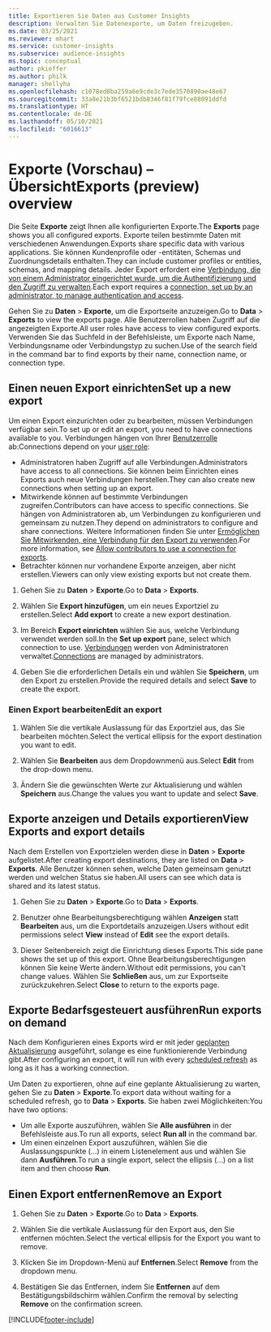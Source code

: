 ```yaml
---
title: Exportieren Sie Daten aus Customer Insights
description: Verwalten Sie Datenexporte, um Daten freizugeben.
ms.date: 03/25/2021
ms.reviewer: mhart
ms.service: customer-insights
ms.subservice: audience-insights
ms.topic: conceptual
author: pkieffer
ms.author: philk
manager: shellyha
ms.openlocfilehash: c1078ed0ba259a6e9cde3c7ede3570890ae48e67
ms.sourcegitcommit: 33a8e21b3bf6521bdb8346f81f79fce88091ddfd
ms.translationtype: HT
ms.contentlocale: de-DE
ms.lasthandoff: 05/10/2021
ms.locfileid: "6016613"
---
```

# <a name="exports-preview-overview"></a><span data-ttu-id="58a67-103">Exporte (Vorschau) – Übersicht</span><span class="sxs-lookup"><span data-stu-id="58a67-103">Exports (preview) overview</span></span>

<span data-ttu-id="58a67-104">Die Seite **Exporte** zeigt Ihnen alle konfigurierten Exporte.</span><span class="sxs-lookup"><span data-stu-id="58a67-104">The **Exports** page shows you all configured exports.</span></span> <span data-ttu-id="58a67-105">Exporte teilen bestimmte Daten mit verschiedenen Anwendungen.</span><span class="sxs-lookup"><span data-stu-id="58a67-105">Exports share specific data with various applications.</span></span> <span data-ttu-id="58a67-106">Sie können Kundenprofile oder -entitäten, Schemas und Zuordnungsdetails enthalten.</span><span class="sxs-lookup"><span data-stu-id="58a67-106">They can include customer profiles or entities, schemas, and mapping details.</span></span> <span data-ttu-id="58a67-107">Jeder Export erfordert eine [Verbindung, die von einem Administrator eingerichtet wurde, um die Authentifizierung und den Zugriff zu verwalten](connections.md).</span><span class="sxs-lookup"><span data-stu-id="58a67-107">Each export requires a [connection, set up by an administrator, to manage authentication and access](connections.md).</span></span>

<span data-ttu-id="58a67-108">Gehen Sie zu **Daten** > **Exporte**, um die Exportseite anzuzeigen.</span><span class="sxs-lookup"><span data-stu-id="58a67-108">Go to **Data** > **Exports** to view the exports page.</span></span> <span data-ttu-id="58a67-109">Alle Benutzerrollen haben Zugriff auf die angezeigten Exporte.</span><span class="sxs-lookup"><span data-stu-id="58a67-109">All user roles have access to view configured exports.</span></span> <span data-ttu-id="58a67-110">Verwenden Sie das Suchfeld in der Befehlsleiste, um Exporte nach Name, Verbindungsname oder Verbindungstyp zu suchen.</span><span class="sxs-lookup"><span data-stu-id="58a67-110">Use of the search field in the command bar to find exports by their name, connection name, or connection type.</span></span>

## <a name="set-up-a-new-export"></a><span data-ttu-id="58a67-111">Einen neuen Export einrichten</span><span class="sxs-lookup"><span data-stu-id="58a67-111">Set up a new export</span></span>

<span data-ttu-id="58a67-112">Um einen Export einzurichten oder zu bearbeiten, müssen Verbindungen verfügbar sein.</span><span class="sxs-lookup"><span data-stu-id="58a67-112">To set up or edit an export, you need to have connections available to you.</span></span> <span data-ttu-id="58a67-113">Verbindungen hängen von Ihrer [Benutzerrolle](permissions.md) ab:</span><span class="sxs-lookup"><span data-stu-id="58a67-113">Connections depend on your [user role](permissions.md):</span></span>
- <span data-ttu-id="58a67-114">Administratoren haben Zugriff auf alle Verbindungen.</span><span class="sxs-lookup"><span data-stu-id="58a67-114">Administrators have access to all connections.</span></span> <span data-ttu-id="58a67-115">Sie können beim Einrichten eines Exports auch neue Verbindungen herstellen.</span><span class="sxs-lookup"><span data-stu-id="58a67-115">They can also create new connections when setting up an export.</span></span>
- <span data-ttu-id="58a67-116">Mitwirkende können auf bestimmte Verbindungen zugreifen.</span><span class="sxs-lookup"><span data-stu-id="58a67-116">Contributors can have access to specific connections.</span></span> <span data-ttu-id="58a67-117">Sie hängen von Administratoren ab, um Verbindungen zu konfigurieren und gemeinsam zu nutzen.</span><span class="sxs-lookup"><span data-stu-id="58a67-117">They depend on administrators to configure and share connections.</span></span> <span data-ttu-id="58a67-118">Weitere Informationen finden Sie unter [Ermöglichen Sie Mitwirkenden, eine Verbindung für den Export zu verwenden](connections.md#allow-contributors-to-use-a-connection-for-exports).</span><span class="sxs-lookup"><span data-stu-id="58a67-118">For more information, see [Allow contributors to use a connection for exports](connections.md#allow-contributors-to-use-a-connection-for-exports).</span></span>
- <span data-ttu-id="58a67-119">Betrachter können nur vorhandene Exporte anzeigen, aber nicht erstellen.</span><span class="sxs-lookup"><span data-stu-id="58a67-119">Viewers can only view existing exports but not create them.</span></span>

1. <span data-ttu-id="58a67-120">Gehen Sie zu **Daten** > **Exporte**.</span><span class="sxs-lookup"><span data-stu-id="58a67-120">Go to **Data** > **Exports**.</span></span>

1. <span data-ttu-id="58a67-121">Wählen Sie **Export hinzufügen**, um ein neues Exportziel zu erstellen.</span><span class="sxs-lookup"><span data-stu-id="58a67-121">Select **Add export** to create a new export destination.</span></span>

1. <span data-ttu-id="58a67-122">Im Bereich **Export einrichten** wählen Sie aus, welche Verbindung verwendet werden soll.</span><span class="sxs-lookup"><span data-stu-id="58a67-122">In the **Set up export** pane, select which connection to use.</span></span> <span data-ttu-id="58a67-123">[Verbindungen](connections.md) werden von Administratoren verwaltet.</span><span class="sxs-lookup"><span data-stu-id="58a67-123">[Connections](connections.md) are managed by administrators.</span></span> 

1. <span data-ttu-id="58a67-124">Geben Sie die erforderlichen Details ein und wählen Sie **Speichern**, um den Export zu erstellen.</span><span class="sxs-lookup"><span data-stu-id="58a67-124">Provide the required details and select **Save** to create the export.</span></span>

### <a name="edit-an-export"></a><span data-ttu-id="58a67-125">Einen Export bearbeiten</span><span class="sxs-lookup"><span data-stu-id="58a67-125">Edit an export</span></span>

1. <span data-ttu-id="58a67-126">Wählen Sie die vertikale Auslassung für das Exportziel aus, das Sie bearbeiten möchten.</span><span class="sxs-lookup"><span data-stu-id="58a67-126">Select the vertical ellipsis for the export destination you want to edit.</span></span>

1. <span data-ttu-id="58a67-127">Wählen Sie **Bearbeiten** aus dem Dropdownmenü aus.</span><span class="sxs-lookup"><span data-stu-id="58a67-127">Select **Edit** from the drop-down menu.</span></span>

1. <span data-ttu-id="58a67-128">Ändern Sie die gewünschten Werte zur Aktualisierung und wählen **Speichern** aus.</span><span class="sxs-lookup"><span data-stu-id="58a67-128">Change the values you want to update and select **Save**.</span></span>

## <a name="view-exports-and-export-details"></a><span data-ttu-id="58a67-129">Exporte anzeigen und Details exportieren</span><span class="sxs-lookup"><span data-stu-id="58a67-129">View Exports and export details</span></span>

<span data-ttu-id="58a67-130">Nach dem Erstellen von Exportzielen werden diese in **Daten** > **Exporte** aufgelistet.</span><span class="sxs-lookup"><span data-stu-id="58a67-130">After creating export destinations, they are listed on **Data** > **Exports**.</span></span> <span data-ttu-id="58a67-131">Alle Benutzer können sehen, welche Daten gemeinsam genutzt werden und welchen Status sie haben.</span><span class="sxs-lookup"><span data-stu-id="58a67-131">All users can see which data is shared and its latest status.</span></span>

1. <span data-ttu-id="58a67-132">Gehen Sie zu **Daten** > **Exporte**.</span><span class="sxs-lookup"><span data-stu-id="58a67-132">Go to **Data** > **Exports**.</span></span>

1. <span data-ttu-id="58a67-133">Benutzer ohne Bearbeitungsberechtigung wählen **Anzeigen** statt **Bearbeiten** aus, um die Exportdetails anzuzeigen.</span><span class="sxs-lookup"><span data-stu-id="58a67-133">Users without edit permissions select **View** instead of **Edit** see the export details.</span></span>

1. <span data-ttu-id="58a67-134">Dieser Seitenbereich zeigt die Einrichtung dieses Exports.</span><span class="sxs-lookup"><span data-stu-id="58a67-134">This side pane shows the set up of this export.</span></span> <span data-ttu-id="58a67-135">Ohne Bearbeitungsberechtigungen können Sie keine Werte ändern.</span><span class="sxs-lookup"><span data-stu-id="58a67-135">Without edit permissions, you can't change values.</span></span> <span data-ttu-id="58a67-136">Wählen Sie **Schließen** aus, um zur Exportseite zurückzukehren.</span><span class="sxs-lookup"><span data-stu-id="58a67-136">Select **Close** to return to the exports page.</span></span>

## <a name="run-exports-on-demand"></a><span data-ttu-id="58a67-137">Exporte Bedarfsgesteuert ausführen</span><span class="sxs-lookup"><span data-stu-id="58a67-137">Run exports on demand</span></span>

<span data-ttu-id="58a67-138">Nach dem Konfigurieren eines Exports wird er mit jeder [geplanten Aktualisierung](system.md#schedule-tab) ausgeführt, solange es eine funktionierende Verbindung gibt.</span><span class="sxs-lookup"><span data-stu-id="58a67-138">After configuring an export, it will run with every [scheduled refresh](system.md#schedule-tab) as long as it has a working connection.</span></span>

<span data-ttu-id="58a67-139">Um Daten zu exportieren, ohne auf eine geplante Aktualisierung zu warten, gehen Sie zu **Daten** > **Exporte**.</span><span class="sxs-lookup"><span data-stu-id="58a67-139">To export data without waiting for a scheduled refresh, go to **Data** > **Exports**.</span></span> <span data-ttu-id="58a67-140">Sie haben zwei Möglichkeiten:</span><span class="sxs-lookup"><span data-stu-id="58a67-140">You have two options:</span></span>

- <span data-ttu-id="58a67-141">Um alle Exporte auszuführen, wählen Sie **Alle ausführen** in der Befehlsleiste aus.</span><span class="sxs-lookup"><span data-stu-id="58a67-141">To run all exports, select **Run all** in the command bar.</span></span> 
- <span data-ttu-id="58a67-142">Um einen einzelnen Export auszuführen, wählen Sie die Auslassungspunkte (...) in einem Listenelement aus und wählen Sie dann **Ausführen**.</span><span class="sxs-lookup"><span data-stu-id="58a67-142">To run a single export, select the ellipsis (...) on a list item and then choose **Run**.</span></span>

## <a name="remove-an-export"></a><span data-ttu-id="58a67-143">Einen Export entfernen</span><span class="sxs-lookup"><span data-stu-id="58a67-143">Remove an Export</span></span>

1. <span data-ttu-id="58a67-144">Gehen Sie zu **Daten** > **Exporte**.</span><span class="sxs-lookup"><span data-stu-id="58a67-144">Go to **Data** > **Exports**.</span></span>

1. <span data-ttu-id="58a67-145">Wählen Sie die vertikale Auslassung für den Export aus, den Sie entfernen möchten.</span><span class="sxs-lookup"><span data-stu-id="58a67-145">Select the vertical ellipsis for the Export you want to remove.</span></span>

1. <span data-ttu-id="58a67-146">Klicken Sie im Dropdown-Menü auf **Entfernen**.</span><span class="sxs-lookup"><span data-stu-id="58a67-146">Select **Remove** from the dropdown menu.</span></span>

1. <span data-ttu-id="58a67-147">Bestätigen Sie das Entfernen, indem Sie **Entfernen** auf dem Bestätigungsbildschirm wählen.</span><span class="sxs-lookup"><span data-stu-id="58a67-147">Confirm the removal by selecting **Remove** on the confirmation screen.</span></span>


[!INCLUDE[footer-include](../includes/footer-banner.md)]
